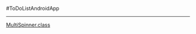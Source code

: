 #ToDoListAndroidApp
********************
[MultiSpinner.class](http://stackoverflow.com/questions/5015686/android-spinner-with-multiple-choice)